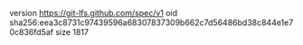 version https://git-lfs.github.com/spec/v1
oid sha256:eea3c8731c97439596a68307837309b662c7d56486bd38c844e1e70c836fd5af
size 1817
